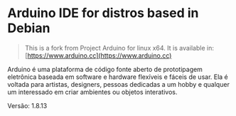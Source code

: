 # Arduino IDE for distros based in Debian

> This is a fork from Project Arduino for linux x64. It is available in:
> [https://www.arduino.cc](https://www.arduino.cc)

Arduino é uma plataforma de código fonte aberto de prototipagem eletrônica
 baseada em software e hardware flexíveis e fáceis de usar. Ela é voltada
 para artistas, designers, pessoas dedicadas a um hobby e qualquer um
 interessado em criar ambientes ou objetos interativos.

Versão: 1.8.13

